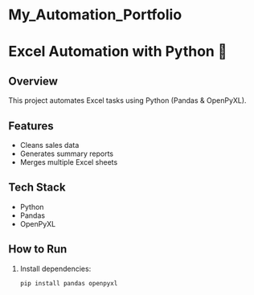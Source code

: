 # My_Automation_Portfolio
# Excel Automation with Python 📝

## Overview
This project automates Excel tasks using Python (Pandas & OpenPyXL).

## Features
- Cleans sales data
- Generates summary reports
- Merges multiple Excel sheets

## Tech Stack
- Python
- Pandas
- OpenPyXL

## How to Run
1. Install dependencies:
   ```bash
   pip install pandas openpyxl
